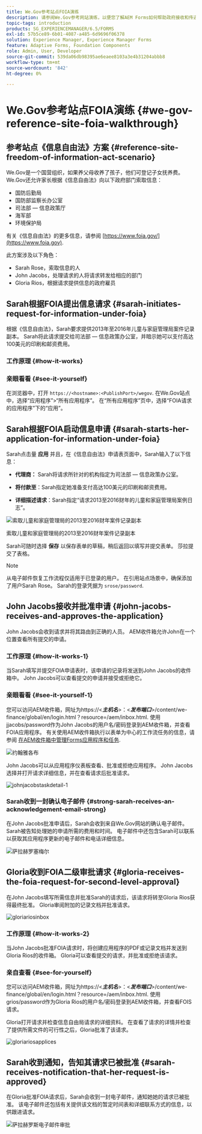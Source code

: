 ```yaml
---
title: We.Gov参考站点FOIA演练
description: 请参阅We.Gov参考网站演练，以便您了解AEM Forms如何帮助政府接收和传递个人根据《信息自由法》请求的信息。
topic-tags: introduction
products: SG_EXPERIENCEMANAGER/6.5/FORMS
exl-id: 57b5ce89-6b01-4087-a485-6d9696f06378
solution: Experience Manager, Experience Manager Forms
feature: Adaptive Forms, Foundation Components
role: Admin, User, Developer
source-git-commit: 539da06db98395ae6eaee8103a3e4b31204abbb8
workflow-type: tm+mt
source-wordcount: '842'
ht-degree: 0%

---
```


# We.Gov参考站点FOIA演练 {#we-gov-reference-site-foia-walkthrough}

## 参考站点《信息自由法》方案 {#reference-site-freedom-of-information-act-scenario}

We.Gov是一个国营组织，如果养父母收养了孩子，他们可登记子女抚养费。 We.Gov还允许家长根据《信息自由法》向以下政府部门索取信息：

* 国防后勤局
* 国防部监察长办公室
* 司法部 — 信息政策厅
* 海军部
* 环境保护局

有关《信息自由法》的更多信息，请参阅 [https://www.foia.gov/](https://www.foia.gov).

此方案涉及以下角色：

* Sarah Rose，索取信息的人
* John Jacobs，处理请求的人将请求转发给相应的部门
* Gloria Rios，根据请求提供信息的政府雇员

## Sarah根据FOIA提出信息请求 {#sarah-initiates-request-for-information-under-foia}

根据《信息自由法》，Sarah要求提供2013年至2016年儿童与家庭管理局案件记录副本。 Sarah将此请求提交给司法部 — 信息政策办公室，并暗示她可以支付高达100美元的印刷和邮资费用。

### 工作原理 {#how-it-works}

### 亲眼看看 {#see-it-yourself}

在浏览器中，打开 `https://<hostname>:<PublishPort>/wegov`. 在We.Gov站点中，选择“应用程序”>“所有应用程序”。 在“所有应用程序”页中，选择“FOIA请求的应用程序”下的“应用”。

## Sarah根据FOIA启动信息申请 {#sarah-starts-her-application-for-information-under-foia}

Sarah点击量 **应用** 并且，在《信息自由法》申请表页面中，Sarah输入了以下信息：

* **代理商：** Sarah将请求所针对的机构指定为司法部 — 信息政策办公室。

* **将付款至**：Sarah指定她准备支付高达100美元的印刷和邮资费用。
* **详细描述请求**：Sarah指定“请求2013至2016财年的儿童和家庭管理局案例日志”。

![索取儿童和家庭管理局的2013至2016财年案件记录副本](assets/sarahfiosform.png)

索取儿童和家庭管理局的2013至2016财年案件记录副本

Sarah可随时选择 **保存** 以保存表单的草稿，稍后返回以填写并提交表单。 莎拉提交了表格。

>[!NOTE]
>
>从电子邮件恢复工作流程仅适用于已登录的用户。 在引用站点场景中，确保添加了用户Sarah Rose。 Sarah的登录凭据为 `srose/password`.

## John Jacobs接收并批准申请 {#john-jacobs-receives-and-approves-the-application}

John Jacobs会收到请求并将其路由到正确的人员。 AEM收件箱允许John在一个位置查看所有提交的申请。

### 工作原理 {#how-it-works-1}

当Sarah填写并提交FOIA申请表时，该申请的记录将发送到John Jacobs的收件箱中。 John Jacobs可以查看提交的申请并接受或拒绝它。

### 亲眼看看 {#see-it-yourself-1}

您可以访问AEM收件箱，网址为https://&lt;***主机名***>：&lt;***发布端口***>/content/we-finance/global/en/login.html？resource=/aem/inbox.html. 使用jjacobs/password作为John Jacobs的用户名/密码登录到AEM收件箱，并查看FOIA应用程序。 有关使用AEM收件箱执行以表单为中心的工作流任务的信息，请参阅 [在AEM收件箱中管理Forms应用程序和任务](/help/forms/using/manage-applications-inbox.md).

![约翰雅各布](assets/johnjacobs.png)

John Jacobs可以从应用程序仪表板查看、批准或拒绝应用程序。 John Jacobs选择并打开请求详细信息，并在查看请求后批准请求。

![johnjacobstaskdetail-1](assets/johnjacobstaskdetail-1.png)

### <strong>Sarah收到一封确认电子邮件</strong> {#strong-sarah-receives-an-acknowledgement-email-strong}

在John Jacobs批准申请后，Sarah会收到来自We.Gov网站的确认电子邮件。 Sarah被告知处理她的申请所需的费用和时间。 电子邮件中还包含Sarah可以联系以获取其应用程序更新的电子邮件和电话详细信息。

![萨拉赫罗塞梅尔](assets/sarahroseemail.png)

## Gloria收到FOIA二级审批请求 {#gloria-receives-the-foia-request-for-second-level-approval}

在John Jacobs填写所需信息并批准Sarah的请求后，该请求将转至Gloria Rios获得最终批准。 Gloria审阅附加的记录文档并批准请求。

![gloriariosinbox](assets/gloriariosinbox.png)

### 工作原理 {#how-it-works-2}

当John Jacobs批准FOIA请求时，将创建应用程序的PDF或记录文档并发送到Gloria Rios的收件箱。 Gloria可以查看提交的请求，并批准或拒绝该请求。

### 亲自查看 {#see-for-yourself}

您可以访问AEM收件箱，网址为https://&lt;***主机名***>：&lt;***发布端口***>/content/we-finance/global/en/login.html？resource=/aem/inbox.html. 使用grios/password作为Gloria Rios的用户名/密码登录到AEM收件箱，并查看FOIS请求。

Gloria打开请求并检查信息自由局请求的详细资料。 在查看了请求的详情并检查了提供所需文件的可行性之后，Gloria批准了该请求。

![gloriariosapplices](assets/gloriariosapproves.png)

## Sarah收到通知，告知其请求已被批准 {#sarah-receives-notification-that-her-request-is-approved}

在Gloria批准FOIA请求后，Sarah会收到一封电子邮件，通知她她的请求已被批准。 该电子邮件还包括有关提供该文档的暂定时间表和详细联系方式的信息，以供跟进请求。

![萨拉赫罗斯电子邮件审批](assets/sarahroseemailapproval.png)
